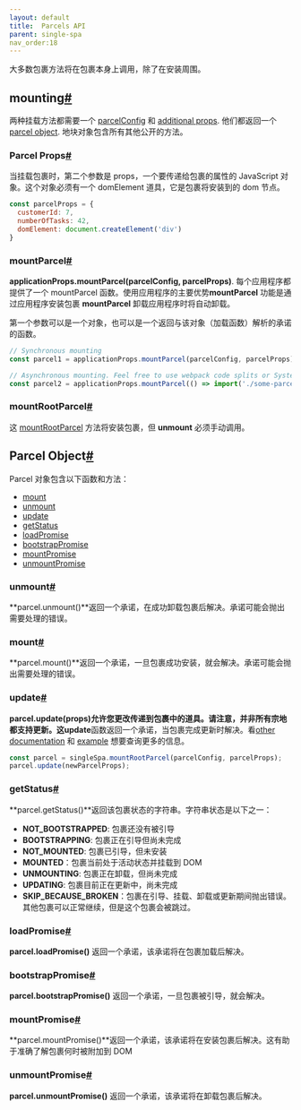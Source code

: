 ```yaml
---
layout: default
title:  Parcels API
parent: single-spa
nav_order:18
---
```



大多数包裹方法将在包裹本身上调用，除了在安装周围。

## mounting[#](https://single-spa.js.org/docs/parcels-api/#mounting)

两种挂载方法都需要一个 [parcelConfig](https://single-spa.js.org/docs/parcels-overview#parcel-configuration) 和 [additional props](https://single-spa.js.org/docs/parcels-api#parcel-props). 他们都返回一个[parcel object](https://single-spa.js.org/docs/parcels-api#parcel-object). 地块对象包含所有其他公开的方法。

### Parcel Props[#](https://single-spa.js.org/docs/parcels-api/#parcel-props)

当挂载包裹时，第二个参数是 props，一个要传递给包裹的属性的 JavaScript 对象。这个对象必须有一个 domElement 道具，它是包裹将安装到的 dom 节点。

```javascript
const parcelProps = {
  customerId: 7,
  numberOfTasks: 42,
  domElement: document.createElement('div')
}
```

### mountParcel[#](https://single-spa.js.org/docs/parcels-api/#mountparcel)

**applicationProps.mountParcel(parcelConfig, parcelProps)**. 每个应用程序都提供了一个 mountParcel 函数。使用应用程序的主要优势**mountParcel** 功能是通过应用程序安装包裹 **mountParcel** 卸载应用程序时将自动卸载。

第一个参数可以是一个对象，也可以是一个返回与该对象（加载函数）解析的承诺的函数。

```javascript
// Synchronous mounting
const parcel1 = applicationProps.mountParcel(parcelConfig, parcelProps);

// Asynchronous mounting. Feel free to use webpack code splits or SystemJS dynamic loading
const parcel2 = applicationProps.mountParcel(() => import('./some-parcel'), parcelProps);
```

### mountRootParcel[#](https://single-spa.js.org/docs/parcels-api/#mountrootparcel)

这 [mountRootParcel](https://single-spa.js.org/docs/api#mountrootparcel) 方法将安装包裹，但 **unmount** 必须手动调用。

## Parcel Object[#](https://single-spa.js.org/docs/parcels-api/#parcel-object)

Parcel 对象包含以下函数和方法：

- [mount](https://single-spa.js.org/docs/parcels-api#mount)
- [unmount](https://single-spa.js.org/docs/parcels-api#unmount)
- [update](https://single-spa.js.org/docs/parcels-api#update)
- [getStatus](https://single-spa.js.org/docs/parcels-api#getstatus)
- [loadPromise](https://single-spa.js.org/docs/parcels-api#loadpromise)
- [bootstrapPromise](https://single-spa.js.org/docs/parcels-api#bootstrappromise)
- [mountPromise](https://single-spa.js.org/docs/parcels-api#mountpromise)
- [unmountPromise](https://single-spa.js.org/docs/parcels-api#unmountpromise)

### unmount[#](https://single-spa.js.org/docs/parcels-api/#unmount)

**parcel.unmount()**返回一个承诺，在成功卸载包裹后解决。承诺可能会抛出需要处理的错误。

### mount[#](https://single-spa.js.org/docs/parcels-api/#mount)

**parcel.mount()**返回一个承诺，一旦包裹成功安装，就会解决。承诺可能会抛出需要处理的错误。

### update[#](https://single-spa.js.org/docs/parcels-api/#update)

**parcel.update(props)**允许您更改传递到包裹中的道具。请注意，并非所有宗地都支持更新。这**update**函数返回一个承诺，当包裹完成更新时解决。看[other documentation](https://single-spa.js.org/docs/parcels-api/parcels-overview.html#update-optional) 和 [example](https://single-spa.js.org/docs/parcels-overview.html#quick-example) 想要查询更多的信息。

```javascript
const parcel = singleSpa.mountRootParcel(parcelConfig, parcelProps);
parcel.update(newParcelProps);
```

### getStatus[#](https://single-spa.js.org/docs/parcels-api/#getstatus)

**parcel.getStatus()**返回该包裹状态的字符串。字符串状态是以下之一：

- **NOT_BOOTSTRAPPED**: 包裹还没有被引导
- **BOOTSTRAPPING**: 包裹正在引导但尚未完成
- **NOT_MOUNTED**: 包裹已引导，但未安装
- **MOUNTED**：包裹当前处于活动状态并挂载到 DOM
- **UNMOUNTING**: 包裹正在卸载，但尚未完成
- **UPDATING**: 包裹目前正在更新中，尚未完成
- **SKIP_BECAUSE_BROKEN**：包裹在引导、挂载、卸载或更新期间抛出错误。其他包裹可以正常继续，但是这个包裹会被跳过。

### loadPromise[#](https://single-spa.js.org/docs/parcels-api/#loadpromise)

**parcel.loadPromise()** 返回一个承诺，该承诺将在包裹加载后解决。

### bootstrapPromise[#](https://single-spa.js.org/docs/parcels-api/#bootstrappromise)

**parcel.bootstrapPromise()** 返回一个承诺，一旦包裹被引导，就会解决。

### mountPromise[#](https://single-spa.js.org/docs/parcels-api/#mountpromise)

**parcel.mountPromise()**返回一个承诺，该承诺将在安装包裹后解决。这有助于准确了解包裹何时被附加到 DOM

### unmountPromise[#](https://single-spa.js.org/docs/parcels-api/#unmountpromise)

**parcel.unmountPromise()** 返回一个承诺，该承诺将在卸载包裹后解决。
